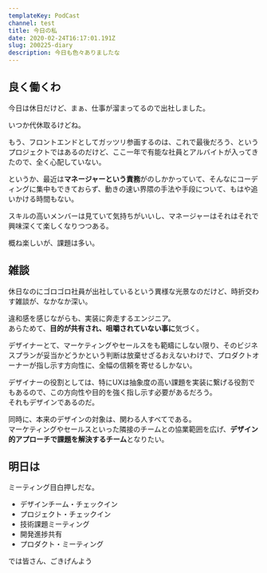 ```yaml
---
templateKey: PodCast
channel: test
title: 今日の私
date: 2020-02-24T16:17:01.191Z
slug: 200225-diary
description: 今日も色々ありましたな
---
```

## 良く働くわ

今日は休日だけど、まぁ、仕事が溜まってるので出社しました。

いつか代休取るけどね。

もう、フロントエンドとしてガッツリ参画するのは、これで最後だろう、というプロジェクトではあるのだけど、ここ一年で有能な社員とアルバイトが入ってきたので、全く心配していない。

というか、最近は**マネージャーという責務**がのしかかっていて、そんなにコーディングに集中もできておらず、動きの速い界隈の手法や手段について、もはや追いかける時間もない。

スキルの高いメンバーは見ていて気持ちがいいし、マネージャーはそれはそれで興味深くて楽しくなりつつある。

概ね楽しいが、課題は多い。

## 雑談

休日なのにゴロゴロ社員が出社しているという異様な光景なのだけど、時折交わす雑談が、なかなか深い。

違和感を感じながらも、実装に奔走するエンジニア。\
あらためて、**目的が共有され、咀嚼されていない事に**気づく。

デザイナーとて、マーケティングやセールスをも範疇にしない限り、そのビジネスプランが妥当かどうかという判断は放棄せざるおえないわけで、プロダクトオーナーが指し示す方向性に、全幅の信頼を寄せるしかない。

デザイナーの役割としては、特にUXは抽象度の高い課題を実装に繋げる役割でもあるので、この方向性や目的を強く指し示す必要があるだろう。\
それもデザインであるのだ。

同時に、本来のデザインの対象は、関わる人すべてである。\
マーケティングやセールスといった隣接のチームとの協業範囲を広げ、**デザイン的アプローチで課題を解決するチーム**となりたい。

## 明日は

ミーティング目白押しだな。

* デザインチーム・チェックイン
* プロジェクト・チェックイン
* 技術課題ミーティング
* 開発進捗共有
* プロダクト・ミーティング

では皆さん、ごきげんよう
